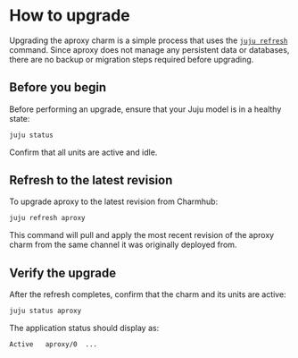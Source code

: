 # How to upgrade

Upgrading the aproxy charm is a simple process that uses the [`juju refresh`](https://documentation.ubuntu.com/juju/3.6/reference/juju-cli/list-of-juju-cli-commands/refresh/) command.
Since aproxy does not manage any persistent data or databases, there are no backup or migration steps required before upgrading.

## Before you begin

Before performing an upgrade, ensure that your Juju model is in a healthy state:

```bash
juju status
```

Confirm that all units are active and idle.

## Refresh to the latest revision

To upgrade aproxy to the latest revision from Charmhub:

```bash
juju refresh aproxy
```

This command will pull and apply the most recent revision of the aproxy charm from the same channel it was originally deployed from.

## Verify the upgrade

After the refresh completes, confirm that the charm and its units are active:

```bash
juju status aproxy
```

The application status should display as:

```
Active   aproxy/0  ...
```
